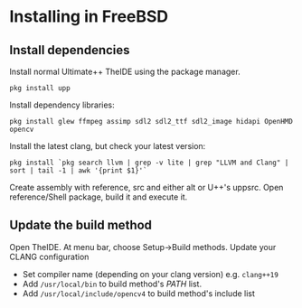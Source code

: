 # Installing in FreeBSD

## Install dependencies
Install normal Ultimate++ TheIDE using the package manager.

```
pkg install upp
```

Install dependency libraries:

```
pkg install glew ffmpeg assimp sdl2 sdl2_ttf sdl2_image hidapi OpenHMD opencv
```

Install the latest clang, but check your latest version:

```
pkg install `pkg search llvm | grep -v lite | grep "LLVM and Clang" | sort | tail -1 | awk '{print $1}'`
```

Create assembly with reference, src and either alt or U++'s uppsrc.
Open reference/Shell package, build it and execute it.


## Update the build method
Open TheIDE. At menu bar, choose Setup->Build methods. Update your CLANG configuration

- Set compiler name (depending on your clang version) e.g. ```clang++19```
- Add ```/usr/local/bin``` to build method's *PATH* list.
- Add ```/usr/local/include/opencv4``` to build method's include list

